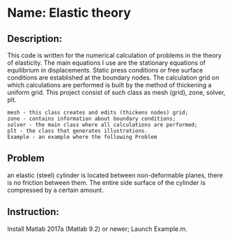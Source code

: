 # Name: Elastic theory
## Description:
This code is written for the numerical calculation of problems in the theory of elasticity.
The main equations I use are the stationary equations of equilibrium in displacements. 
Static press conditions or free surface conditions are established at the boundary nodes.
The calculation grid on which calculations are performed is built by the method of thickening a uniform grid.
This project consist of such class as mesh (grid), zone, solver, plt.

    mesh - this class creates and edits (thickens nodes) grid;
    zone - contains information about boundary conditions;
    solver - the main class where all calculations are performed;
    plt - the class that generates illustrations.
    Example - an example where the following Problem
## Problem
an elastic (steel) cylinder is located between non-deformable planes, 
there is no friction between them. 
The entire side surface of the cylinder is compressed by a certain amount.

## Instruction:
Install Matlab 2017a (Matlab 9.2) or newer;
Launch Example.m.
